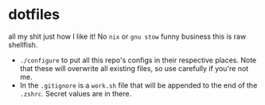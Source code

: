 
# dotfiles

all my shit just how I like it! No `nix` or `gnu stow` funny business this is raw shellfish.

- `./configure` to put all this repo's configs in their respective places. Note that these will overwrite all existing files, so use carefully if you're not me.
- In the `.gitignore` is a `work.sh` file that will be appended to the end of the `.zshrc`. Secret values are in there.
